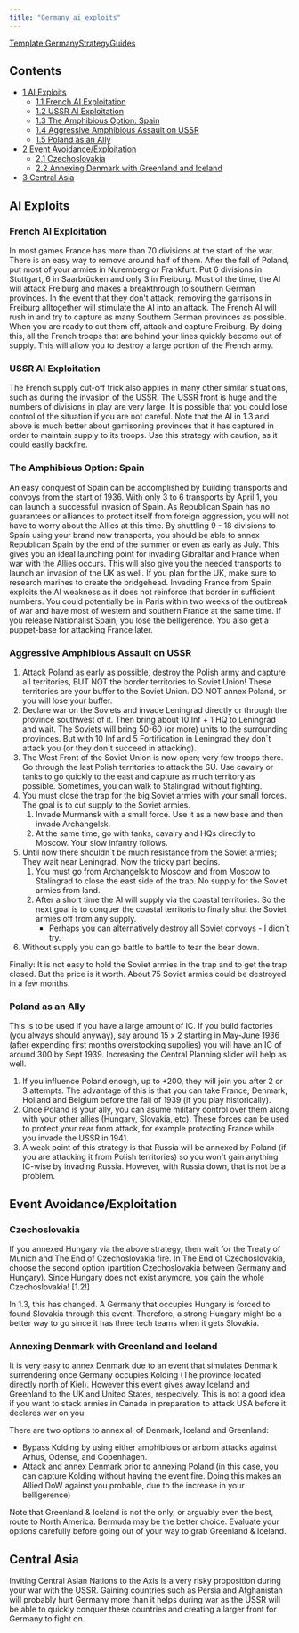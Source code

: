 ```yaml
---
title: "Germany_ai_exploits"
---
```


[Template:GermanyStrategyGuides](/index.php?title=Template:GermanyStrategyGuides&action=edit&redlink=1 "Template:GermanyStrategyGuides (page does not exist)")

## Contents

-   [ 1 AI Exploits ](#AI_Exploits)
    -   [ 1.1 French AI Exploitation ](#French_AI_Exploitation)
    -   [ 1.2 USSR AI Exploitation ](#USSR_AI_Exploitation)
    -   [ 1.3 The Amphibious Option: Spain
        ](#The_Amphibious_Option:_Spain)
    -   [ 1.4 Aggressive Amphibious Assault on USSR
        ](#Aggressive_Amphibious_Assault_on_USSR)
    -   [ 1.5 Poland as an Ally ](#Poland_as_an_Ally)
-   [ 2 Event Avoidance/Exploitation ](#Event_Avoidance.2FExploitation)
    -   [ 2.1 Czechoslovakia ](#Czechoslovakia)
    -   [ 2.2 Annexing Denmark with Greenland and Iceland
        ](#Annexing_Denmark_with_Greenland_and_Iceland)
-   [ 3 Central Asia ](#Central_Asia)

##  AI Exploits 

###  French AI Exploitation 

In most games France has more than 70 divisions at the start of the war.
There is an easy way to remove around half of them. After the fall of
Poland, put most of your armies in Nuremberg or Frankfurt. Put 6
divisions in Stuttgart, 6 in Saarbrücken and only 3 in Freiburg. Most of
the time, the AI will attack Freiburg and makes a breakthrough to
southern German provinces. In the event that they don't attack, removing
the garrisons in Freiburg alltogether will stimulate the AI into an
attack. The French AI will rush in and try to capture as many Southern
German provinces as possible. When you are ready to cut them off, attack
and capture Freiburg. By doing this, all the French troops that are
behind your lines quickly become out of supply. This will allow you to
destroy a large portion of the French army.

###  USSR AI Exploitation 

The French supply cut-off trick also applies in many other similar
situations, such as during the invasion of the USSR. The USSR front is
huge and the numbers of divisions in play are very large. It is possible
that you could lose control of the situation if you are not careful.
Note that the AI in 1.3 and above is much better about garrisoning
provinces that it has captured in order to maintain supply to its
troops. Use this strategy with caution, as it could easily backfire.

###  The Amphibious Option: Spain 

An easy conquest of Spain can be accomplished by building transports and
convoys from the start of 1936. With only 3 to 6 transports by April 1,
you can launch a successful invasion of Spain. As Republican Spain has
no guarantees or alliances to protect itself from foreign aggression,
you will not have to worry about the Allies at this time. By shuttling
9 - 18 divisions to Spain using your brand new transports, you should be
able to annex Republican Spain by the end of the summer or even as early
as July. This gives you an ideal launching point for invading Gibraltar
and France when war with the Allies occurs. This will also give you the
needed transports to launch an invasion of the UK as well. If you plan
for the UK, make sure to research marines to create the bridgehead.
Invading France from Spain exploits the AI weakness as it does not
reinforce that border in sufficient numbers. You could potentially be in
Paris within two weeks of the outbreak of war and have most of western
and southern France at the same time. If you release Nationalist Spain,
you lose the belligerence. You also get a puppet-base for attacking
France later.

###  Aggressive Amphibious Assault on USSR 

1.  Attack Poland as early as possible, destroy the Polish army and
    capture all territories, BUT NOT the border territories to Soviet
    Union! These territories are your buffer to the Soviet Union. DO NOT
    annex Poland, or you will lose your buffer.
2.  Declare war on the Soviets and invade Leningrad directly or through
    the province southwest of it. Then bring about 10 Inf + 1 HQ to
    Leningrad and wait. The Soviets will bring 50-60 (or more) units to
    the surrounding provinces. But with 10 Inf and 5 Fortification in
    Leningrad they don´t attack you (or they don´t succeed in
    attacking).
3.  The West Front of the Soviet Union is now open; very few troops
    there. Go through the last Polish territories to attack the SU. Use
    cavalry or tanks to go quickly to the east and capture as much
    territory as possible. Sometimes, you can walk to Stalingrad without
    fighting.
4.  You must close the trap for the big Soviet armies with your small
    forces. The goal is to cut supply to the Soviet armies.
    1.  Invade Murmansk with a small force. Use it as a new base and
        then invade Archangelsk.
    2.  At the same time, go with tanks, cavalry and HQs directly to
        Moscow. Your slow infantry follows.
5.  Until now there shouldn´t be much resistance from the Soviet armies;
    They wait near Leningrad. Now the tricky part begins.
    1.  You must go from Archangelsk to Moscow and from Moscow to
        Stalingrad to close the east side of the trap. No supply for the
        Soviet armies from land.
    2.  After a short time the AI will supply via the coastal
        territories. So the next goal is to conquer the coastal
        territoris to finally shut the Soviet armies off from any
        supply.
        -   Perhaps you can alternatively destroy all Soviet convoys - I
            didn´t try.
6.  Without supply you can go battle to battle to tear the bear down.

Finally: It is not easy to hold the Soviet armies in the trap and to get
the trap closed. But the price is it worth. About 75 Soviet armies could
be destroyed in a few months.

###  Poland as an Ally 

This is to be used if you have a large amount of IC. If you build
factories (you always should anyway), say around 15 x 2 starting in
May-June 1936 (after expending first months overstocking supplies) you
will have an IC of around 300 by Sept 1939. Increasing the Central
Planning slider will help as well.

1.  If you influence Poland enough, up to +200, they will join you after
    2 or 3 attempts. The advantage of this is that you can take France,
    Denmark, Holland and Belgium before the fall of 1939 (if you play
    historically).
2.  Once Poland is your ally, you can asume military control over them
    along with your other allies (Hungary, Slovakia, etc). These forces
    can be used to protect your rear from attack, for example protecting
    France while you invade the USSR in 1941.
3.  A weak point of this strategy is that Russia will be annexed by
    Poland (if you are attacking it from Polish territories) so you
    won't gain anything IC-wise by invading Russia. However, with Russia
    down, that is not be a problem.

##    Event Avoidance/Exploitation 

###  Czechoslovakia 

If you annexed Hungary via the above strategy, then wait for the Treaty
of Munich and The End of Czechoslovakia fire. In The End of
Czechoslovakia, choose the second option (partition Czechoslovakia
between Germany and Hungary). Since Hungary does not exist anymore, you
gain the whole Czechoslovakia! \[1.2!\]

In 1.3, this has changed. A Germany that occupies Hungary is forced to
found Slovakia through this event. Therefore, a strong Hungary might be
a better way to go since it has three tech teams when it gets Slovakia.

###  Annexing Denmark with Greenland and Iceland 

It is very easy to annex Denmark due to an event that simulates Denmark
surrendering once Germany occupies Kolding (The province located
directly north of Kiel). However this event gives away Iceland and
Greenland to the UK and United States, respecively. This is not a good
idea if you want to stack armies in Canada in preparation to attack USA
before it declares war on you.

There are two options to annex all of Denmark, Iceland and Greenland:

-   Bypass Kolding by using either amphibious or airborn attacks against
    Arhus, Odense, and Copenhagen.
-   Attack and annex Denmark prior to annexing Poland (in this case, you
    can capture Kolding without having the event fire. Doing this makes
    an Allied DoW against you probable, due to the increase in your
    belligerence)

Note that Greenland & Iceland is not the only, or arguably even the
best, route to North America. Bermuda may be the better choice. Evaluate
your options carefully before going out of your way to grab Greenland &
Iceland.

##  Central Asia 

Inviting Central Asian Nations to the Axis is a very risky proposition
during your war with the USSR. Gaining countries such as Persia and
Afghanistan will probably hurt Germany more than it helps during war as
the USSR will be able to quickly conquer these countries and creating a
larger front for Germany to fight on.
